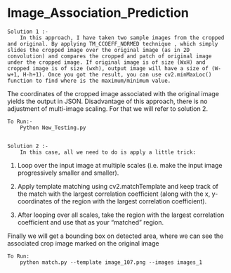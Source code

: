 # Image_Association_Prediction

	Solution 1 :- 
		In this approach, I have taken two sample images from the cropped and original. By applying TM_CCOEFF_NORMED technique , which simply slides the cropped image over the original image (as in 2D convolution) and compares the cropped and patch of original image under the cropped image. If original image is of size (WxH) and cropped image is of size (wxh), output image will have a size of (W-w+1, H-h+1). Once you got the result, you can use cv2.minMaxLoc() function to find where is the maximum/minimum value.
The coordinates of the cropped image associated with the original image yields the output in JSON.
Disadvantage of this approach, there is no adjustment of multi-image scaling. For that we will refer to solution 2.
	
	To Run:- 
		Python New_Testing.py

		
	Solution 2 :-
		In this case, all we need to do is apply a little trick:
1.	Loop over the input image at multiple scales (i.e. make the input image progressively smaller and smaller).
2.	Apply template matching using cv2.matchTemplate  and keep track of the match with the largest correlation coefficient (along with the x, y-coordinates of the region with the largest correlation coefficient).

3.	After looping over all scales, take the region with the largest correlation coefficient and use that as your “matched” region.

Finally we will get a bounding box on detected area, where we can see the associated crop image marked on the original image


	To Run:
		python match.py --template image_107.png --images images_1
